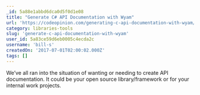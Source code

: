```yaml
---
_id: 5a88e1abbd6dca0d5f0d1e08
title: "Generate C# API Documentation with Wyam"
url: 'https://codeopinion.com/generating-c-api-documentation-with-wyam/'
category: libraries-tools
slug: 'generate-c-api-documentation-with-wyam'
user_id: 5a83ce59d6eb0005c4ecda2c
username: 'bill-s'
createdOn: '2017-07-01T02:00:02.000Z'
tags: []
---
```


We’ve all ran into the situation of wanting or needing to create API documentation.  It could be your open source library/framework or for your internal work projects.
